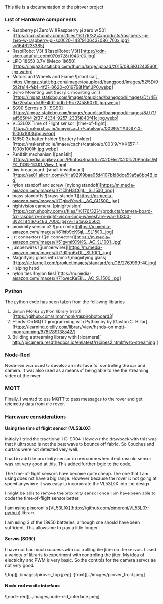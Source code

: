 This file is a documentation of the pirover project

### List of Hardware components
*  Raspberry pi Zero W ![Raspberry pi zero w 50] [https://cdn.shopify.com/s/files/1/0176/3274/products/raspberry-pi-zero-w-raspberry-pi-sc0020-14879106433086_700x.jpg?v=1646233385]
* RaspiRobot V3f ![RaspiRobot V3f] [https://cdn-shop.adafruit.com/970x728/1940-00.jpg]
* LIPO 18650 3.7V ![Meco 18650][https://imgaz3.staticbg.com/thumb/large/upload/2015/08/SKU243560f.jpg.webp]
* Motors and Wheels and Frame ![robot car][ https://imgaz.staticbg.com/images/oaupload/banggood/images/52/5D/9592fa14-feb1-4f27-8620-c019798f1faf.JPG.webp]
* Servo Mounting unit ![acrylic mounting unit] [https://imgaz.staticbg.com/images/oaupload/banggood/images/D4/4E/9a72eaba-dc09-4fdf-bdbd-9c72458607fb.jpg.webp]
* SG90 Servos x 3 ![SG90][https://imgaz.staticbg.com/images/oaupload/banggood/images/8A/71/ad565f44-2f37-4234-9257-2335f840f41c.jpg.webp]
* VL53L0X Time of Flight sensor ![time-of-flight][https://makershop.ie/image/cache/catalog/p/00380/YXB087-3-1000x1000.jpg.webp]
* 18650 3x batter holder ![battery holder][https://makershop.ie/image/cache/catalog/p/00319/YXK657-1-1000x1000h.jpg.webp]
* Pan&tilt mechanism ![pan&tilt][https://media.digikey.com/Photos/Sparkfun%20Elec%20%20Photos/MFG_ROB-14391_View-1.jpg]
* tiny breadboard ![small breadboard][https://ae01.alicdn.com/kf/Ha92919baa95d4107b1d8dca59a5a8bb4B.jpg]
* nylon standoff and screw ![nylong standoff][https://m.media-amazon.com/images/I/71DlhH3C6gL._SL1500_.jpg]
* brass standoffs ![brass standoff][https://m.media-amazon.com/images/I/71glvdYevdL._AC_SL1500_.jpg]
* nightvision camera ![pinightvision][https://cdn.shopify.com/s/files/1/0176/3274/products/camera-board-for-raspberry-pi-night-vision-5mp-waveshare-wav-10300-30241841676483_700x.jpg?v=1646620562]
* proximity sensor x2 ![proximity][https://m.media-amazon.com/images/I/61htb9cKSqL._SL1500_.jpg]
* jst connectors ![jst connectors][https://m.media-amazon.com/images/I/51gvmKC9iKS._AC_SL1001_.jpg]
* jumperwires ![jumperwires][https://m.media-amazon.com/images/I/71d0rjq6xDL._SL1001_.jpg]
* Magnifying glass with lamp ![magnifying glass][https://ie.farnell.com/productimages/standard/en_GB/2769999-40.jpg]
* Helping hand
* nylon ties ![nylon ties][https://m.media-amazon.com/images/I/71ovecKeEKL._AC_SL1500_.jpg]

### Python
The python code has been taken from the followng libraries
1. Simon Monks python library [rrb3][https://github.com/simonmonk/raspirobotboard3]
2. Hands-On MQTT programming with Python by  by [Gaston C. Hillar][https://learning.oreilly.com/library/view/hands-on-mqtt-programming/9781789138542/]
3. Building a streaming library with [picamera][ http://picamera.readthedocs.io/en/latest/recipes2.html#web-streaming ]

### Node-Red
Node-red was used to develop an interface for controlling the car and camera. It was also used as a means of being able to see the streaming video of the rover

### MQTT
Finally, I wanted to use MQTT to pass messages to the rover and get telemetry data from the rover. 

### Hardware considerations

#### Using the time of flight sensor (VL53L0X)
Initially I tried the traditional HC-SR04. However the drawback with this was that it ultrsound is not the best wave to bounce off fabric. So Couches and curtans were not detected very well.

I had to add the proximity sensor to overcome when theultrasonic sensor was not very good at this. This added further logic to the code.

The time-of-flight sensors have become quite cheap. The one that I am using does not have a big range. However because the rover is not going at speed anywhere it was easy to incorporate the VL53L0X into the design.

I might be able to remove the proximity sensor once I am have been able to code the time-of-flight sensor better.

I am using pimoroni's [VL53L0X][https://github.com/pimoroni/VL53L0X-python] library.

I am using 3 of the 18650 batteries, although one should have been sufficient. This allows me to play a little longer.

#### Servos (SG90)
I have not had much success with controlling the jitter on the servos.
I used a variety of libraris to experiment with controlling the jitter.
My idea of electricity and PWM is very basic. So the controls for the camera servos ae not very good.

![top][../images/pirover_top.jpeg]
![front][../images/pirover_front.jpeg]

#### Node-red mobile interface
![node-red][../images/node-red_interface.jpeg]
